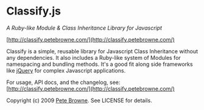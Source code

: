 Classify.js
===========

_A Ruby-like Module & Class Inheritance Library for Javascript_

[http://classify.petebrowne.com/](http://classify.petebrowne.com/)

Classify is a simple, reusable library for Javascript Class Inheritance without any dependencies. It also includes a Ruby-like system of Modules for namespacing and bundling methods. It's a good fit along side frameworks like [jQuery](http://jquery.com/) for complex Javascript applications.

For usage, API docs, and the changelog, see: [http://classify.petebrowne.com/](http://classify.petebrowne.com/)

Copyright (c) 2009 [Pete Browne](http://petebrowne.com). See LICENSE for details.